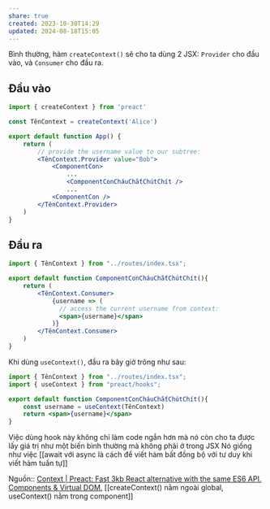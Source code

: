 ```yaml
---
share: true
created: 2023-10-30T14:29
updated: 2024-08-18T15:05
---
```

Bình thường, hàm `createContext()` sẽ cho ta dùng 2 JSX: `Provider` cho đầu vào, và `Consumer` cho đầu ra.
## Đầu vào
```jsx
import { createContext } from 'preact'

const TênContext = createContext('Alice')

export default function App() {
    return (
	    // provide the username value to our subtree:
	    <TênContext.Provider value="Bob">
		    <ComponentCon>
			    ...
			    <ComponentConCháuChắtChútChít />
			    ...
		    <ComponentCon />
	    </TênContext.Provider>
	)
}
```
## Đầu ra
```jsx
import { TênContext } from "../routes/index.tsx";

export default function ComponentConCháuChắtChútChít(){
	return (
	    <TênContext.Consumer>
			{username => (
			  // access the current username from context:
			  <span>{username}</span>
			)}
	    </TênContext.Consumer>
	)  
} 
```

Khi dùng `useContext()`, đầu ra bây giờ trông như sau:
```jsx
import { TênContext } from "../routes/index.tsx";
import { useContext } from "preact/hooks";

export default function ComponentConCháuChắtChútChít(){
	const username = useContext(TênContext)
	return <span>{username}</span>
} 
```

Việc dùng hook này không chỉ làm code ngắn hơn mà nó còn cho ta được lấy giá trị như một biến bình thường mà không phải ở trong JSX
Nó giống như việc [[await với async là cách để viết hàm bất đồng bộ với tư duy khi viết hàm tuần tự]]

Nguồn:: [Context | Preact: Fast 3kb React alternative with the same ES6 API. Components & Virtual DOM.](https://preactjs.com/tutorial/06-context/)
[[createContext() nằm ngoài global, useContext() nằm trong component]] 